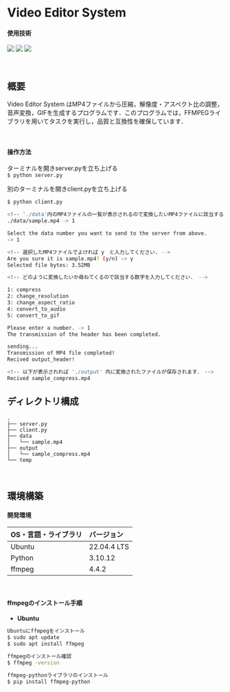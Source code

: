 # Video Editor System

#### 使用技術
<p style="display: inline">
<img src="https://img.shields.io/badge/-Linux-212121.svg?logo=linux&style=popout">
<img src="https://img.shields.io/badge/-Python-FFC107.svg?logo=python&style=popout">
<img src="https://img.shields.io/badge/-FFmpeg-007808.svg?logo=ffmpeg&style=popout">
</p>

&nbsp;

## 概要

Video Editor System はMP4ファイルから圧縮，解像度・アスペクト比の調整，音声変換，GIFを生成するプログラムです．このプログラムでは，FFMPEGライブラリを用いてタスクを実行し，品質と互換性を確保しています．

&nbsp;

#### 操作方法
ターミナルを開きserver.pyを立ち上げる<br>
`$ python server.py`

別のターミナルを開きclient.pyを立ち上げる
```bash
$ python client.py

<!-- './data'内のMP4ファイルの一覧が表示されるので変換したいMP4ファイルに該当する数字を入力してください. -->
./data/sample.mp4 -> 1

Select the data number you want to send to the server from above. 
-> 1

<!-- 選択したMP4ファイルでよければ y　と入力してください. -->
Are you sure it is sample.mp4? (y/n) -> y
Selected file bytes: 3.52MB

<!-- どのように変換したいか尋ねてくるので該当する数字を入力してください． -->

1: compress
2: change_resolution
3: change_aspect_ratio
4: convert_to_audio
5: convert_to_gif

Please enter a number. -> 1
The transmission of the header has been completed.

sending...
Transmission of MP4 file completed!
Recived output_header!

<!-- 以下が表示されれば './output' 内に変換されたファイルが保存されます．　-->
Recived sample_compress.mp4
```

## ディレクトリ構成
```
.
├── server.py
├── client.py
├── data
│   └── sample.mp4
├── output
│   └── sample_compress.mp4
└── temp
```

&nbsp;

## 環境構築
#### 開発環境
| OS・言語・ライブラリ | バージョン |
| :------- | :------ |
| Ubuntu | 22.04.4 LTS |
| Python | 3.10.12 |
| ffmpeg | 4.4.2 |
<br>

#### ffmpegのインストール手順
- **Ubuntu**
```bash
Ubuntuにffmpegをインストール
$ sudo apt update
$ sudo apt install ffmpeg

ffmpegのインストール確認
$ ffmpeg -version

ffmpeg-pythonライブラリのインストール
$ pip install ffmpeg-python
```
